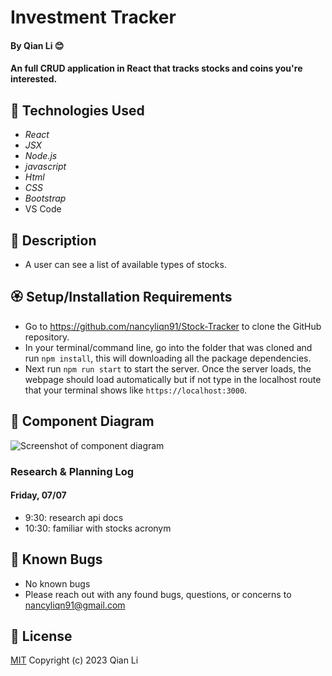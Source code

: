 #  Investment Tracker 

#### By Qian Li 😊

#### An full CRUD application in React that tracks stocks and coins you're interested. 

## 🌼 Technologies Used

* _React_
* _JSX_
* _Node.js_
* _javascript_
* _Html_
* _CSS_
* _Bootstrap_
* VS Code

## 🌺 Description

* A user can see a list of  available types of stocks.


## 🏵️ Setup/Installation Requirements

* Go to https://github.com/nancyliqn91/Stock-Tracker to clone the GitHub repository.
* In your terminal/command line, go into the folder that was cloned and run `npm install`, this will downloading all the package dependencies.
* Next run `npm run start` to start the server. Once the server loads, the webpage should load automatically but if not type in the localhost route that your terminal shows like `https://localhost:3000`.

## 🌻 Component Diagram

![Screenshot of component diagram](/src/img/diagram.png)

### Research & Planning Log
#### Friday, 07/07
* 9:30: research api docs 
* 10:30: familiar with stocks acronym

## 🌷 Known Bugs

* No known bugs
* Please reach out with any found bugs, questions, or concerns to nancyliqn91@gmail.com

## 🌹 License
[MIT](license.txt)
Copyright (c) 2023 Qian Li
